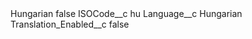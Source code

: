 <?xml version="1.0" encoding="UTF-8"?>
<CustomMetadata xmlns="http://soap.sforce.com/2006/04/metadata" xmlns:xsi="http://www.w3.org/2001/XMLSchema-instance" xmlns:xsd="http://www.w3.org/2001/XMLSchema">
    <label>Hungarian</label>
    <protected>false</protected>
    <values>
        <field>ISOCode__c</field>
        <value xsi:type="xsd:string">hu</value>
    </values>
    <values>
        <field>Language__c</field>
        <value xsi:type="xsd:string">Hungarian</value>
    </values>
    <values>
        <field>Translation_Enabled__c</field>
        <value xsi:type="xsd:boolean">false</value>
    </values>
</CustomMetadata>

